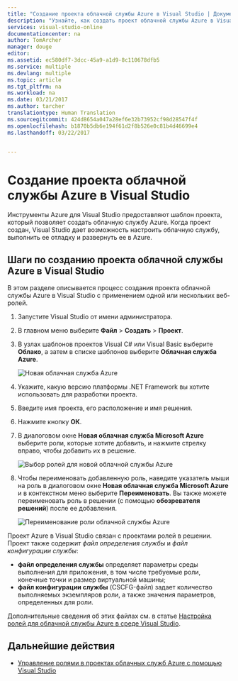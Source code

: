 ```yaml
---
title: "Создание проекта облачной службы Azure в Visual Studio | Документация Майкрософт"
description: "Узнайте, как создать проект облачной службы Azure в Visual Studio."
services: visual-studio-online
documentationcenter: na
author: TomArcher
manager: douge
editor: 
ms.assetid: ec580df7-3dcc-45a9-a1d9-8c110678dfb5
ms.service: multiple
ms.devlang: multiple
ms.topic: article
ms.tgt_pltfrm: na
ms.workload: na
ms.date: 03/21/2017
ms.author: tarcher
translationtype: Human Translation
ms.sourcegitcommit: 424d8654a047a28ef6e32b73952cf98d28547f4f
ms.openlocfilehash: b1870b5db6e194f61d2f8b526e0c81b4d46699e4
ms.lasthandoff: 03/22/2017


---
```

# <a name="creating-an-azure-cloud-service-project-with-visual-studio"></a>Создание проекта облачной службы Azure в Visual Studio
Инструменты Azure для Visual Studio предоставляют шаблон проекта, который позволяет создать облачную службу Azure. Когда проект создан, Visual Studio дает возможность настроить облачную службу, выполнить ее отладку и развернуть ее в Azure.

## <a name="steps-to-create-an-azure-cloud-service-project-in-visual-studio"></a>Шаги по созданию проекта облачной службы Azure в Visual Studio
В этом разделе описывается процесс создания проекта облачной службы Azure в Visual Studio с применением одной или нескольких веб-ролей.  

1. Запустите Visual Studio от имени администратора.

1. В главном меню выберите **Файл** > **Создать** > **Проект**.

1. В узлах шаблонов проектов Visual C# или Visual Basic выберите **Облако**, а затем в списке шаблонов выберите **Облачная служба Azure**.

    ![Новая облачная служба Azure](./media/vs-azure-tools-azure-project-create/new-project-wizard-for-cloud-service.png)

1. Укажите, какую версию платформы .NET Framework вы хотите использовать для разработки проекта.

1. Введите имя проекта, его расположение и имя решения. 

1. Нажмите кнопку **ОК**.

1. В диалоговом окне **Новая облачная служба Microsoft Azure** выберите роли, которые хотите добавить, и нажмите стрелку вправо, чтобы добавить их в решение.

    ![Выбор ролей для новой облачной службы Azure](./media/vs-azure-tools-azure-project-create/new-cloud-service.png)

1. Чтобы переименовать добавленную роль, наведите указатель мыши на роль в диалоговом окне **Новая облачная служба Microsoft Azure** и в контекстном меню выберите **Переименовать**. Вы также можете переименовать роль в решении (с помощью **обозревателя решений**) после ее добавления.

    ![Переименование роли облачной службы Azure](./media/vs-azure-tools-azure-project-create/new-cloud-service-rename.png)

Проект Azure в Visual Studio связан с проектами ролей в решении. Проект также содержит *файл определения службы* и *файл конфигурации службы*:

- **файл определения службы** определяет параметры среды выполнения для приложения, в том числе требуемые роли, конечные точки и размер виртуальной машины; 
- **файл конфигурации службы** (CSCFG-файл) задает количество выполняемых экземпляров роли, а также значения параметров, определенных для роли. 

Дополнительные сведения об этих файлах см. в статье [Настройка ролей для облачной службы Azure в среде Visual Studio](vs-azure-tools-configure-roles-for-cloud-service.md).

## <a name="next-steps"></a>Дальнейшие действия
- [Управление ролями в проектах облачных служб Azure с помощью Visual Studio](./vs-azure-tools-cloud-service-project-managing-roles.md)

